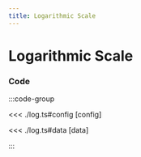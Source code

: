 ```yaml
---
title: Logarithmic Scale
---
```


# Logarithmic Scale

<script setup>
import {config} from './log';
</script>

<PCPChart
  :options="config.options"
  :data="config.data"
/>

### Code

:::code-group

<<< ./log.ts#config [config]

<<< ./log.ts#data [data]

:::
